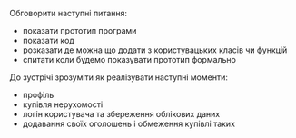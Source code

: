 Обговорити наступні питання:

- показати прототип програми
- показати код
- розказати де можна що додати з користувацьких класів чи функцій
- спитати коли будемо показувати прототип формально

До зустрічі зрозуміти як реалізувати наступні моменти:

- профіль
- купівля нерухомості
- логін користувача та збереження облікових даних
- додавання своїх оголошень і обмеження купівлі таких
